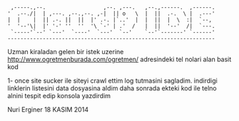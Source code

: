 
     ,-----.,--.                  ,--. ,---.   ,--.,------.  ,------.
    '  .--./|  | ,---. ,--.,--. ,-|  || o   \  |  ||  .-.  \ |  .---'
    |  |    |  || .-. ||  ||  |' .-. |`..'  |  |  ||  |  \  :|  `--, 
    '  '--'\|  |' '-' ''  ''  '\ `-' | .'  /   |  ||  '--'  /|  `---.
     `-----'`--' `---'  `----'  `---'  `--'    `--'`-------' `------'
    ----------------------------------------------------------------- 


Uzman kiraladan gelen bir istek uzerine http://www.ogretmenburada.com/ogretmen/
adresindeki tel nolari alan basit kod

1- once site sucker ile siteyi crawl ettim
log tutmasini sagladim. indirdigi linklerin listesini data dosyasina aldim
daha sonrada ekteki kod ile telno alnini tespit edip konsola yazdirdim

Nuri Erginer
18 KASIM 2014
